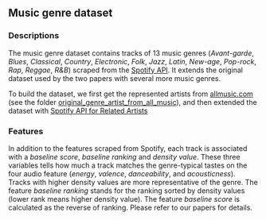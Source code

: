 ## Music genre dataset

### Descriptions
The music genre dataset contains tracks of 13 music genres (*Avant-garde*, *Blues*, *Classical*, 
*Country*, *Electronic*, *Folk*, *Jazz*, 
*Latin*, *New-age*, *Pop-rock*, *Rap*, *Reggae*, *R&B*) scraped from the 
[Spotify API](https://developer.spotify.com/documentation/web-api/). 
It extends the original dataset used by the two papers with several more music genres. 

To build the dataset, we first get the represented artists from [allmusic.com](https://www.allmusic.com/genres) 
(see the folder [original_genre_artist_from_all_music](https://github.com/YuLiang029/spotify-experiment-framework/tree/master/original_genre_artist_from_all_music)), 
and then extended the dataset with 
[Spotify API for Related Artists](https://developer.spotify.com/documentation/web-api/reference/#endpoint-get-an-artists-related-artists)

### Features
In addition to the features scraped from Spotify, each track is associated with a *baseline score*, 
*baseline ranking* and *density value*. These three variables tells how much a track matches 
the genre-typical tastes on the four audio feature (*energy*, *valence*, *danceability*, and *acousticness*). 
Tracks with higher density values are more representative of the genre. 
The feature *baseline ranking* stands for the ranking sorted by density values 
(lower rank means higher density value). 
The feature *baseline score* is calculated as the reverse of ranking. Please refer to our papers for details.